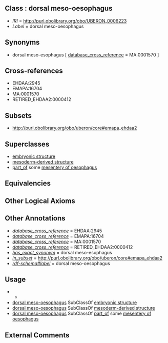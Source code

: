 
## Class : dorsal meso-oesophagus

 * *IRI* = http://purl.obolibrary.org/obo/UBERON_0006223
 * *Label* = dorsal meso-oesophagus

## Synonyms

 * dorsal meso-esophagus [ [database_cross_reference](../../ef/oboInOwl#hasDbXref.md) = MA:0001570 ]

## Cross-references

 * EHDAA:2945
 * EMAPA:16704
 * MA:0001570
 * RETIRED_EHDAA2:0000412

## Subsets

 * http://purl.obolibrary.org/obo/uberon/core#emapa_ehdaa2

## Superclasses

 * [embryonic structure](../../UBERON/50/UBERON_0002050.md)
 * [mesoderm-derived structure](../../UBERON/20/UBERON_0004120.md)
 * [part_of](../../BFO/50/BFO_0000050.md) some [mesentery of oesophagus](../../UBERON/83/UBERON_0003283.md)

## Equivalencies


## Other Logical Axioms


## Other Annotations

 * *[database_cross_reference](../../ef/oboInOwl#hasDbXref.md)* = EHDAA:2945
 * *[database_cross_reference](../../ef/oboInOwl#hasDbXref.md)* = EMAPA:16704
 * *[database_cross_reference](../../ef/oboInOwl#hasDbXref.md)* = MA:0001570
 * *[database_cross_reference](../../ef/oboInOwl#hasDbXref.md)* = RETIRED_EHDAA2:0000412
 * *[has_exact_synonym](../../ym/oboInOwl#hasExactSynonym.md)* = dorsal meso-esophagus
 * *[in_subset](../../et/oboInOwl#inSubset.md)* = http://purl.obolibrary.org/obo/uberon/core#emapa_ehdaa2
 * *[rdf-schema#label](../../el/rdf-schema#label.md)* = dorsal meso-oesophagus

## Usage

 * -
 * [dorsal meso-oesophagus](../../UBERON/23/UBERON_0006223.md) SubClassOf [embryonic structure](../../UBERON/50/UBERON_0002050.md)
 * [dorsal meso-oesophagus](../../UBERON/23/UBERON_0006223.md) SubClassOf [mesoderm-derived structure](../../UBERON/20/UBERON_0004120.md)
 * [dorsal meso-oesophagus](../../UBERON/23/UBERON_0006223.md) SubClassOf [part_of](../../BFO/50/BFO_0000050.md) some [mesentery of oesophagus](../../UBERON/83/UBERON_0003283.md)

## External Comments

